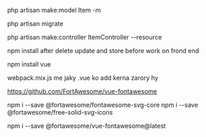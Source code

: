 php artisan make:model Item -m

php artisan migrate

php artisan make:controller ItemController --resource


npm install after delete update and store before work on frond end

npm install vue

webpack.mix.js me jaky .vue ko add kerna zarory hy


https://github.com/FortAwesome/vue-fontawesome

npm i --save @fortawesome/fontawesome-svg-core
npm i --save @fortawesome/free-solid-svg-icons

npm i --save @fortawesome/vue-fontawesome@latest


